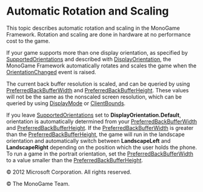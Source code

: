 

# Automatic Rotation and Scaling

This topic describes automatic rotation and scaling in the MonoGame Framework. Rotation and scaling are done in hardware at no performance cost to the game.

If your game supports more than one display orientation, as specified by [SupportedOrientations](P_Microsoft_Xna_Framework_GraphicsDeviceManager_SupportedOrientations.md) and described with [DisplayOrientation](T_MXF_DisplayOrientation.md), the MonoGame Framework automatically rotates and scales the game when the [OrientationChanged](E_MXF_GameWindow_OrientationChanged.md) event is raised.

The current back buffer resolution is scaled, and can be queried by using [PreferredBackBufferWidth](P_Microsoft_Xna_Framework_GraphicsDeviceManager_PreferredBackBufferWidth.md) and [PreferredBackBufferHeight](P_Microsoft_Xna_Framework_GraphicsDeviceManager_PreferredBackBufferHeight.md). These values will not be the same as the nonscaled screen resolution, which can be queried by using [DisplayMode](P_Microsoft_Xna_Framework_Graphics_GraphicsDevice_DisplayMode.md) or [ClientBounds](P_Microsoft_Xna_Framework_GameWindow_ClientBounds.md).

If you leave [SupportedOrientations](P_Microsoft_Xna_Framework_GraphicsDeviceManager_SupportedOrientations.md) set to **DisplayOrientation.Default**, orientation is automatically determined from your [PreferredBackBufferWidth](P_Microsoft_Xna_Framework_GraphicsDeviceManager_PreferredBackBufferWidth.md) and [PreferredBackBufferHeight](P_Microsoft_Xna_Framework_GraphicsDeviceManager_PreferredBackBufferHeight.md). If the [PreferredBackBufferWidth](P_Microsoft_Xna_Framework_GraphicsDeviceManager_PreferredBackBufferWidth.md) is greater than the [PreferredBackBufferHeight](P_Microsoft_Xna_Framework_GraphicsDeviceManager_PreferredBackBufferHeight.md), the game will run in the landscape orientation and automatically switch between **LandscapeLeft** and **LandscapeRight** depending on the position which the user holds the phone. To run a game in the portrait orientation, set the [PreferredBackBufferWidth](P_Microsoft_Xna_Framework_GraphicsDeviceManager_PreferredBackBufferWidth.md) to a value smaller than the [PreferredBackBufferHeight](P_Microsoft_Xna_Framework_GraphicsDeviceManager_PreferredBackBufferHeight.md).

© 2012 Microsoft Corporation. All rights reserved.

© The MonoGame Team.
